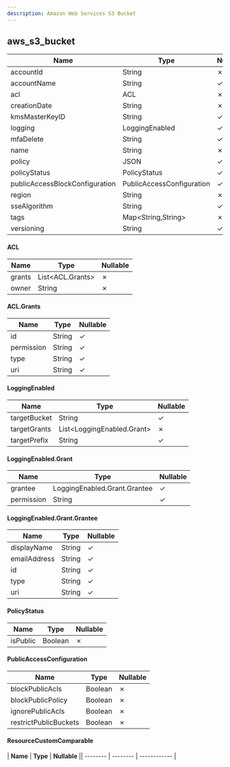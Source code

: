 ```yaml
---
description: Amazon Web Services S3 Bucket
---
```

aws_s3_bucket
-------------

| **Name**                       | **Type**                  | **Nullable** |
| ------------------------------ | ------------------------- | ------------ |
| accountId                      | String                    | &cross;      |
| accountName                    | String                    | &check;      |
| acl                            | ACL                       | &cross;      |
| creationDate                   | String                    | &cross;      |
| kmsMasterKeyID                 | String                    | &check;      |
| logging                        | LoggingEnabled            | &check;      |
| mfaDelete                      | String                    | &check;      |
| name                           | String                    | &cross;      |
| policy                         | JSON                      | &check;      |
| policyStatus                   | PolicyStatus              | &check;      |
| publicAccessBlockConfiguration | PublicAccessConfiguration | &check;      |
| region                         | String                    | &cross;      |
| sseAlgorithm                   | String                    | &check;      |
| tags                           | Map<String,String>        | &cross;      |
| versioning                     | String                    | &check;      |

#### ACL
| **Name** | **Type**         | **Nullable** |
| -------- | ---------------- | ------------ |
| grants   | List<ACL.Grants> | &cross;      |
| owner    | String           | &cross;      |

#### ACL.Grants
| **Name**   | **Type** | **Nullable** |
| ---------- | -------- | ------------ |
| id         | String   | &check;      |
| permission | String   | &check;      |
| type       | String   | &check;      |
| uri        | String   | &check;      |

#### LoggingEnabled
| **Name**     | **Type**                   | **Nullable** |
| ------------ | -------------------------- | ------------ |
| targetBucket | String                     | &check;      |
| targetGrants | List<LoggingEnabled.Grant> | &cross;      |
| targetPrefix | String                     | &check;      |

#### LoggingEnabled.Grant
| **Name**   | **Type**                     | **Nullable** |
| ---------- | ---------------------------- | ------------ |
| grantee    | LoggingEnabled.Grant.Grantee | &check;      |
| permission | String                       | &check;      |

#### LoggingEnabled.Grant.Grantee
| **Name**     | **Type** | **Nullable** |
| ------------ | -------- | ------------ |
| displayName  | String   | &check;      |
| emailAddress | String   | &check;      |
| id           | String   | &check;      |
| type         | String   | &check;      |
| uri          | String   | &check;      |

#### PolicyStatus
| **Name** | **Type** | **Nullable** |
| -------- | -------- | ------------ |
| isPublic | Boolean  | &cross;      |

#### PublicAccessConfiguration
| **Name**              | **Type** | **Nullable** |
| --------------------- | -------- | ------------ |
| blockPublicAcls       | Boolean  | &cross;      |
| blockPublicPolicy     | Boolean  | &cross;      |
| ignorePublicAcls      | Boolean  | &cross;      |
| restrictPublicBuckets | Boolean  | &cross;      |

#### ResourceCustomComparable
| **Name** | **Type** | **Nullable** || -------- | -------- | ------------ |


